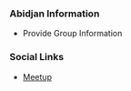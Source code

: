 ### Abidjan Information
* Provide Group Information

### Social Links
* [Meetup](https://www.meetup.com/abidjan-owasp-meetup-group/)


